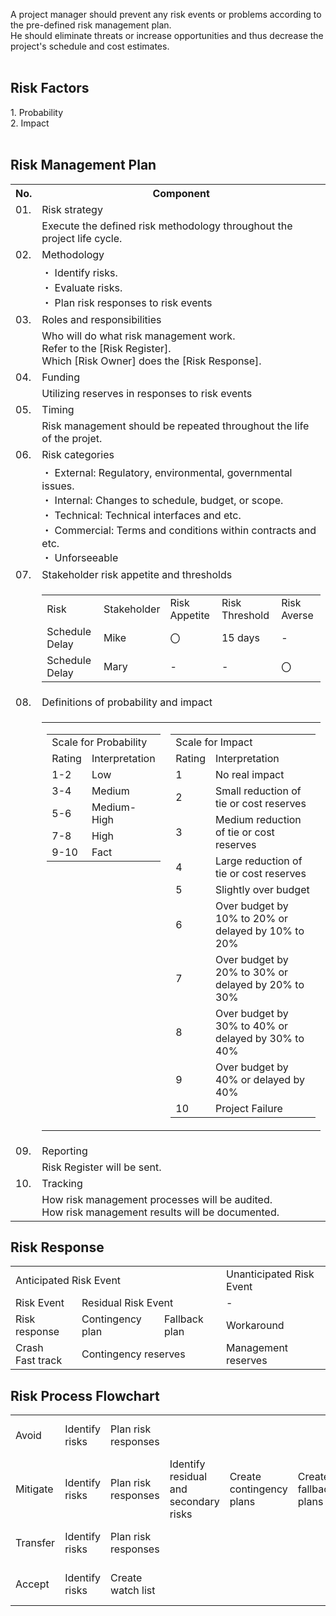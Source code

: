 A project manager should prevent any risk events or problems according to the pre-defined risk management plan.<br>
He should eliminate threats or increase opportunities and thus decrease the project's schedule and cost estimates.<br>
<br>
<h2>Risk Factors</h2>
1. Probability<br>
2. Impact<br>
<br>
<h2>Risk Management Plan</h2>
<table>
  <tr><th>No.</th><th>Component</th></tr>
  <tr><td>01. </td><td>Risk strategy</td></tr>
  <tr><td></td><td>Execute the defined risk methodology throughout the project life cycle.</td></tr>
  <tr><td>02. </td><td>Methodology</td></tr>
  <tr><td></td>
  <td>
・ Identify risks.<br>
・ Evaluate risks.<br>
・ Plan risk responses to risk events
  </td>
  </tr>
  <tr><td>03. </td><td>Roles and responsibilities</td></tr>
  <tr>
    <td></td>
    <td>
      Who will do what risk management work.<br>
      Refer to the [Risk Register].<br>
      Which [Risk Owner] does the [Risk Response].
    </td>
  </tr>
  <tr><td>04. </td><td>Funding</td></tr>
  <tr><td></td><td>Utilizing reserves in responses to risk events</td></tr>
  <tr><td>05. </td><td>Timing</td></tr>
  <tr><td></td><td>Risk management should be repeated throughout the life of the projet.</td></tr>
  <tr><td>06. </td><td>Risk categories</td></tr>
  <tr><td></td>
  <td>
・ External: Regulatory, environmental, governmental issues.<br>
・ Internal: Changes to schedule, budget, or scope.<br>
・ Technical: Technical interfaces and etc.<br>
・ Commercial: Terms and conditions within contracts and etc.<br>
・ Unforseeable
  </td>
  </tr>
  <tr><td>07. </td><td>Stakeholder risk appetite and thresholds</td></tr>
  <tr><td></td>
    <td>
      <table>
        <tr><td>Risk</td><td>Stakeholder</td><td>Risk Appetite</td><td>Risk Threshold</td><td>Risk Averse</td></tr>
        <tr><td>Schedule Delay</td><td>Mike</td><td>〇</td><td>15 days</td><td>-</td></tr>
        <tr><td>Schedule Delay</td><td>Mary</td><td>-</td><td>-</td><td>〇</td></tr>
      </table>
    </td>
  </tr>
  <tr><td>08. </td><td>Definitions of probability and impact</td></tr>
  <tr><td></td>
    <td>
      <table>
        <tr>
          <td valign="top">
    <table>
      <tr><td colspan="2">Scale for Probability</td></tr>
      <tr><td>Rating</td><td>Interpretation</td></tr>
      <tr><td>1-2</td><td>Low</td></tr>
      <tr><td>3-4</td><td>Medium</td></tr>
      <tr><td>5-6</td><td>Medium-High</td></tr>
      <tr><td>7-8</td><td>High</td></tr>
      <tr><td>9-10</td><td>Fact</td></tr>
    </table>
          </td>
          <td>
    <table>
      <tr><td colspan="2">Scale for Impact</td></tr>
      <tr><td>Rating</td><td>Interpretation</td></tr>
      <tr><td>1</td><td>No real impact</td></tr>
      <tr><td>2</td><td>Small reduction of tie or cost reserves</td></tr>
      <tr><td>3</td><td>Medium reduction of tie or cost reserves</td></tr>
      <tr><td>4</td><td>Large reduction of tie or cost reserves</td></tr>
      <tr><td>5</td><td>Slightly over budget</td></tr>
      <tr><td>6</td><td>Over budget by 10% to 20% or delayed by 10% to 20%</td></tr>
      <tr><td>7</td><td>Over budget by 20% to 30% or delayed by 20% to 30%</td></tr>
      <tr><td>8</td><td>Over budget by 30% to 40% or delayed by 30% to 40%</td></tr>
      <tr><td>9</td><td>Over budget by 40% or delayed by 40%</td></tr>
      <tr><td>10</td><td>Project Failure</td></tr>
    </table>
          </td>
        </tr>
      </table>
    </td>
  </tr>
  <tr><td>09. </td><td>Reporting</td></tr>
  <tr><td></td><td>Risk Register will be sent.</td></tr>
  <tr><td>10. </td><td>Tracking</td></tr>
  <tr><td></td><td>How risk management processes will be audited.<br>How risk management results will be documented.</td></tr>
</table>

<h2>Risk Response</h2>
<table>
  <tr><td colspan="3">Anticipated Risk Event</td><td>Unanticipated Risk Event</td></tr>
  <tr><td>Risk Event</td><td colspan="2">Residual Risk Event</td><td>-</td></tr>
  <tr><td>Risk response</td><td>Contingency plan</td><td>Fallback plan</td><td>Workaround</td></tr>
  <tr><td>Crash<br>Fast track</td><td colspan="2">Contingency reserves</td><td>Management reserves</td></tr>
</table>

<h2>Risk Process Flowchart</h2>
<table>
  <tr><td>Avoid</td><td>Identify risks</td><td>Plan risk responses</td><td colspan="3"></td><td>Implement risk response</td></tr>
  <tr><td>Mitigate</td><td>Identify risks</td><td>Plan risk responses</td><td>Identify residual and secondary risks</td><td>Create contingency plans</td><td>Create fallback plans</td><td>Implement risk response</td></tr>
  <tr><td>Transfer</td><td>Identify risks</td><td>Plan risk responses</td><td colspan="3"></td><td>Implement risk response</td></tr>
  <tr><td>Accept</td><td>Identify risks</td><td>Create watch list</td><td colspan="3"></td><td>Implement risk response</td></tr>
</table>

